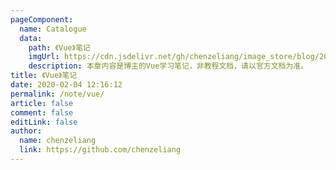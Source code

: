 ```yaml
---
pageComponent:
  name: Catalogue
  data:
    path: 《Vue》笔记
    imgUrl: https://cdn.jsdelivr.net/gh/chenzeliang/image_store/blog/20200204143633.png
    description: 本章内容是博主的Vue学习笔记，非教程文档，请以官方文档为准。
title: 《Vue》笔记
date: 2020-02-04 12:16:12
permalink: /note/vue/
article: false
comment: false
editLink: false
author:
  name: chenzeliang
  link: https://github.com/chenzeliang
---
```

